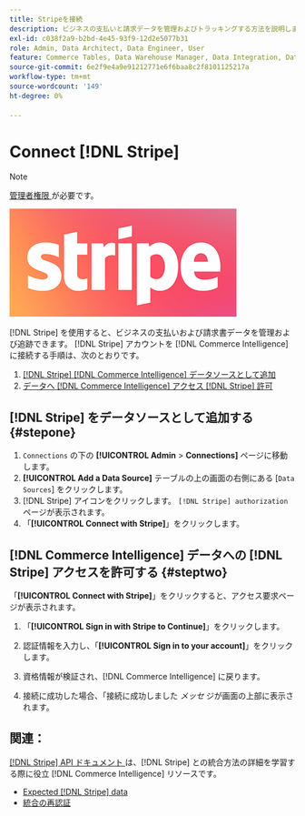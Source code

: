 ```yaml
---
title: Stripeを接続
description: ビジネスの支払いと請求データを管理およびトラッキングする方法を説明します。
exl-id: c038f2a9-b2bd-4e45-93f9-12d2e5077b31
role: Admin, Data Architect, Data Engineer, User
feature: Commerce Tables, Data Warehouse Manager, Data Integration, Data Import/Export
source-git-commit: 6e2f9e4a9e91212771e6f6baa8c2f8101125217a
workflow-type: tm+mt
source-wordcount: '149'
ht-degree: 0%

---
```


# Connect [!DNL Stripe]

>[!NOTE]
>
>[ 管理者権限 ](../../../administrator/user-management/user-management.md) が必要です。

![](../../../assets/stripe-logo.png)

[!DNL Stripe] を使用すると、ビジネスの支払いおよび請求書データを管理および追跡できます。 [!DNL Stripe] アカウントを [!DNL Commerce Intelligence] に接続する手順は、次のとおりです。

1. [ [!DNL Stripe]  [!DNL Commerce Intelligence] データソースとして追加](#stepone)
1. [データへ  [!DNL Commerce Intelligence]  アクセス  [!DNL Stripe]  許可](#steptwo)

## [!DNL Stripe] をデータソースとして追加する {#stepone}

1. `Connections` の下の **[!UICONTROL Admin** > **Connections]** ページに移動します。
1. **[!UICONTROL Add a Data Source]** テーブルの上の画面の右側にある [`Data Sources`] をクリックします。
1. [!DNL Stripe] アイコンをクリックします。 `[!DNL Stripe] authorization` ページが表示されます。
1. 「**[!UICONTROL Connect with Stripe]**」をクリックします。

## [!DNL Commerce Intelligence] データへの [!DNL Stripe] アクセスを許可する {#steptwo}

「**[!UICONTROL Connect with Stripe]**」をクリックすると、アクセス要求ページが表示されます。

1. 「**[!UICONTROL Sign in with Stripe to Continue]**」をクリックします。

1. 認証情報を入力し、「**[!UICONTROL Sign in to your account]**」をクリックします。

1. 資格情報が検証され、[!DNL Commerce Intelligence] に戻ります。

1. 接続に成功した場合、「接続に成功しました *メッセ* ジが画面の上部に表示されます。

## 関連：

[[!DNL Stripe] API ドキュメント ](https://stripe.com/docs/api) は、[!DNL Stripe] との統合方法の詳細を学習する際に役立 [!DNL Commerce Intelligence] リソースです。

* [Expected [!DNL Stripe] data](../integrations/stripe-data.md)
* [ 統合の再認証 ](https://experienceleague.adobe.com/docs/commerce-knowledge-base/kb/how-to/mbi-reauthenticating-integrations.html)
